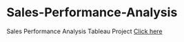 # Sales-Performance-Analysis
Sales Performance Analysis Tableau Project
[Click here](https://public.tableau.com/profile/ravi.ranjan.chaubey#!/vizhome/SalesPerformanceAnalysis_15762923520030/Dashboard)
